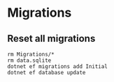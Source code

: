 # Migrations

## Reset all migrations

    rm Migrations/*
    rm data.sqlite
    dotnet ef migrations add Initial
    dotnet ef database update
